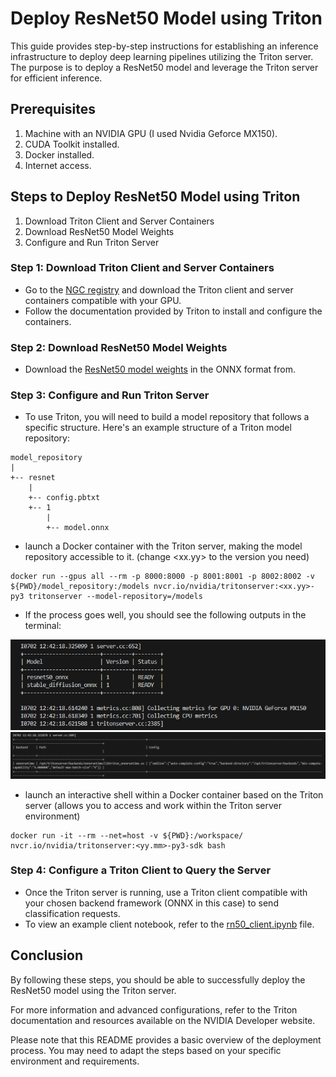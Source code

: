 # Deploy ResNet50 Model using Triton

This guide provides step-by-step instructions for establishing an inference infrastructure to deploy deep learning pipelines utilizing the Triton server. The purpose is to deploy a ResNet50 model and leverage the Triton server for efficient inference.

## Prerequisites
1. Machine with an NVIDIA GPU (I used Nvidia Geforce MX150).
2. CUDA Toolkit installed.
3. Docker installed.
4. Internet access.

## Steps to Deploy ResNet50 Model using Triton
1. Download Triton Client and Server Containers
2. Download ResNet50 Model Weights
3. Configure and Run Triton Server

### Step 1: Download Triton Client and Server Containers
- Go to the [NGC registry]((https://catalog.ngc.nvidia.com/orgs/nvidia/containers/tritonserver)) and download the Triton client and server containers compatible with your GPU.
- Follow the documentation provided by Triton to install and configure the containers.

### Step 2: Download ResNet50 Model Weights
- Download the [ResNet50 model weights](https://github.com/onnx/models/tree/main/vision/classification/resnet) in the ONNX format from.

### Step 3: Configure and Run Triton Server
- To use Triton, you will need to build a model repository that follows a specific structure. Here's an example structure of a Triton model repository:
```
model_repository
|
+-- resnet
    |
    +-- config.pbtxt
    +-- 1
        |
        +-- model.onnx
```
- launch a Docker container with the Triton server, making the model repository accessible to it. (change <xx.yy> to the version you need)
```
docker run --gpus all --rm -p 8000:8000 -p 8001:8001 -p 8002:8002 -v ${PWD}/model_repository:/models nvcr.io/nvidia/tritonserver:<xx.yy>-py3 tritonserver --model-repository=/models
```
- If the process goes well, you should see the following outputs in the terminal:

![Models Status](images/Models%20status_ready.png)
![Models Backend_Status](images/Models_Backend.png)

- launch an interactive shell within a Docker container based on the Triton server (allows you to access and work within the Triton server environment)
```
docker run -it --rm --net=host -v ${PWD}:/workspace/ nvcr.io/nvidia/tritonserver:<yy.mm>-py3-sdk bash
```

### Step 4: Configure a Triton Client to Query the Server
- Once the Triton server is running, use a Triton client compatible with your chosen backend framework (ONNX in this case) to send classification requests.
- To view an example client notebook, refer to the [rn50_client.ipynb](rn50_client.ipynb) file.

## Conclusion
By following these steps, you should be able to successfully deploy the ResNet50 model using the Triton server. 

For more information and advanced configurations, refer to the Triton documentation and resources available on the NVIDIA Developer website.

Please note that this README provides a basic overview of the deployment process. You may need to adapt the steps based on your specific environment and requirements.

